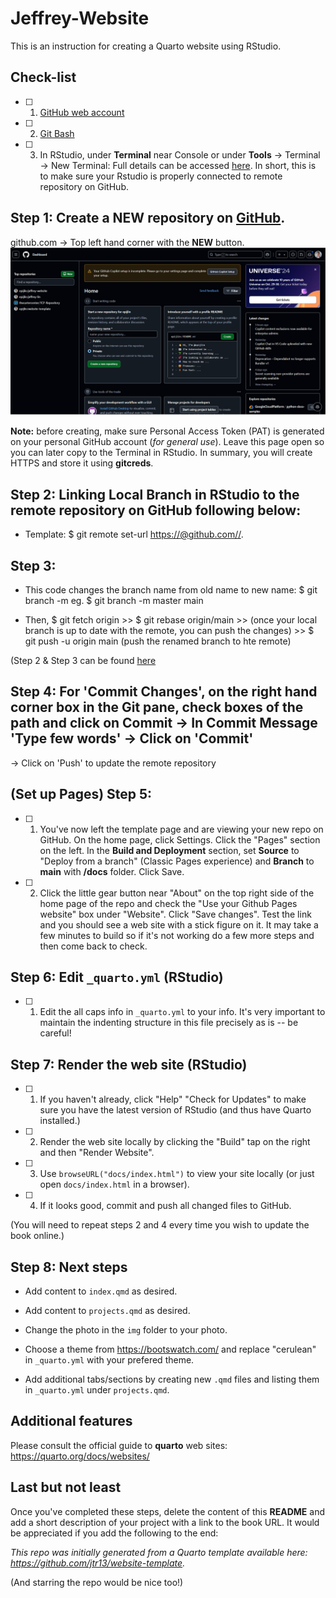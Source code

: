 # Jeffrey-Website

This is an instruction for creating a Quarto website using RStudio.

## Check-list

-   [ ] 1. [GitHub web account](https://github.com/)

-   [ ] 2. [Git Bash](https://git-scm.com/)

-   [ ] 3. In RStudio, under **Terminal** near Console or under **Tools** -\> Terminal -\> New Terminal: Full details can be accessed [here](https://chatgpt.com/share/6705a9e6-6058-800d-82ef-e103fb6c95b4/). In short, this is to make sure your Rstudio is properly connected to remote repository on GitHub.

## Step 1: Create a NEW repository on [GitHub](https://github.com/).

github.com -\> Top left hand corner with the **NEW** button. ![](new_repository.png)

**Note:** before creating, make sure Personal Access Token (PAT) is generated on your personal GitHub account (*for general use*). Leave this page open so you can later copy to the Terminal in RStudio. In summary, you will create HTTPS and store it using **gitcreds**.

## Step 2: Linking Local Branch in RStudio to the remote repository on GitHub following below:

-   Template: \$ git remote set-url [https://<your-PAT>\@github.com/<username>/<repositoryname>](https://%3Cyour-PAT%3E@github.com/epijlin/jeffrey-website.git/).

## Step 3:

-   This code changes the branch name from old name to new name: \$ git branch -m <oldname> <newname> eg. \$ git branch -m master main

-   Then, \$ git fetch origin \>\> \$ git rebase origin/main \>\> (once your local branch is up to date with the remote, you can push the changes) \>\> \$ git push -u origin main (push the renamed branch to hte remote)

(Step 2 & Step 3 can be found [here](https://chatgpt.com/share/6705a9e6-6058-800d-82ef-e103fb6c95b4/)

## Step 4: For 'Commit Changes', on the right hand corner box in the Git pane, check boxes of the path and click on Commit -\> In Commit Message 'Type few words' -\> Click on 'Commit'

-\> Click on 'Push' to update the remote repository

## (Set up Pages) Step 5:

-   [ ] 1. You've now left the template page and are viewing your new repo on GitHub. On the home page, click Settings. Click the "Pages" section on the left. In the **Build and Deployment** section, set **Source** to "Deploy from a branch" (Classic Pages experience) and **Branch** to **main** with **/docs** folder. Click Save.

-   [ ] 2. Click the little gear button near "About" on the top right side of the home page of the repo and check the "Use your Github Pages website" box under "Website". Click "Save changes". Test the link and you should see a web site with a stick figure on it. It may take a few minutes to build so if it's not working do a few more steps and then come back to check.

## Step 6: Edit `_quarto.yml` (RStudio)

-   [ ] 1. Edit the all caps info in `_quarto.yml` to your info. It's very important to maintain the indenting structure in this file precisely as is -- be careful!

## Step 7: Render the web site (RStudio)

-   [ ] 1. If you haven't already, click "Help" "Check for Updates" to make sure you have the latest version of RStudio (and thus have Quarto installed.)

-   [ ] 2. Render the web site locally by clicking the "Build" tap on the right and then "Render Website".

-   [ ] 3. Use `browseURL("docs/index.html")` to view your site locally (or just open `docs/index.html` in a browser).

-   [ ] 4. If it looks good, commit and push all changed files to GitHub.

(You will need to repeat steps 2 and 4 every time you wish to update the book online.)

## Step 8: Next steps

-   Add content to `index.qmd` as desired.

-   Add content to `projects.qmd` as desired.

-   Change the photo in the `img` folder to your photo.

-   Choose a theme from <https://bootswatch.com/> and replace "cerulean" in `_quarto.yml` with your prefered theme.

-   Add additional tabs/sections by creating new `.qmd` files and listing them in `_quarto.yml` under `projects.qmd`.

## Additional features

Please consult the official guide to **quarto** web sites: <https://quarto.org/docs/websites/>

## Last but not least

Once you've completed these steps, delete the content of this **README** and add a short description of your project with a link to the book URL. It would be appreciated if you add the following to the end:

*This repo was initially generated from a Quarto template available here: https://github.com/jtr13/website-template.*

(And starring the repo would be nice too!)
